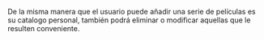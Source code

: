 De la misma manera que el usuario puede añadir una serie de películas es su catalogo personal, también podrá eliminar o modificar aquellas que le resulten conveniente.
